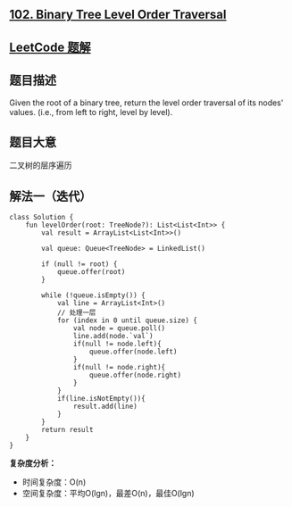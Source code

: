 ## [102. Binary Tree Level Order Traversal](https://leetcode-cn.com/problems/binary-tree-level-order-traversal/)

## [LeetCode 题解](https://leetcode-cn.com/problems/binary-tree-level-order-traversal/solution/102-binary-tree-level-order-traversal-ceng-xu-bian/)

## 题目描述

Given the root of a binary tree, return the level order traversal of its nodes' values. (i.e., from left to right, level by level).

## 题目大意

二叉树的层序遍历

## 解法一（迭代）
```
class Solution {
    fun levelOrder(root: TreeNode?): List<List<Int>> {
        val result = ArrayList<List<Int>>()

        val queue: Queue<TreeNode> = LinkedList()

        if (null != root) {
            queue.offer(root)
        }

        while (!queue.isEmpty()) {
            val line = ArrayList<Int>()
            // 处理一层
            for (index in 0 until queue.size) {
                val node = queue.poll()
                line.add(node.`val`)
                if(null != node.left){
                    queue.offer(node.left)
                }
                if(null != node.right){
                    queue.offer(node.right)
                }
            }
            if(line.isNotEmpty()){
                result.add(line)
            }
        }
        return result
    }
}
```
**复杂度分析：**
- 时间复杂度：O(n)
- 空间复杂度：平均O(lgn)，最差O(n)，最佳O(lgn)
